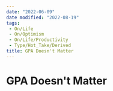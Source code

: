```yaml
---
date: "2022-06-09"
date modified: "2022-08-19"
tags:
 - On/Life
 - On/Optimism
 - On/Life/Productivity
 - Type/Hot_Take/Derived 
title: GPA Doesn't Matter
---
```


# GPA Doesn't Matter
